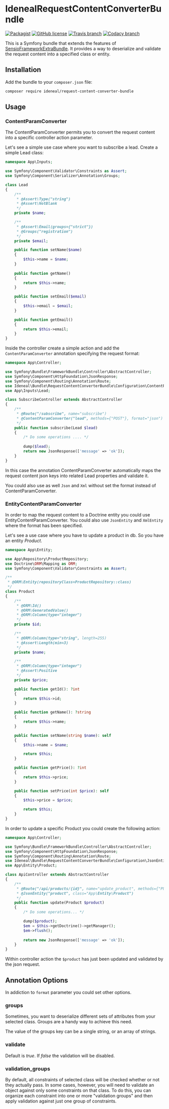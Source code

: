 # IdenealRequestContentConverterBundle

[![Packagist](https://img.shields.io/packagist/v/ideneal/request-content-converter-bundle.svg?style=flat-square)](https://packagist.org/packages/ideneal/request-content-converter-bundle)
[![GitHub license](https://img.shields.io/badge/license-MIT-blue.svg?style=flat-square)](https://raw.githubusercontent.com/Ideneal/IdenealRequestContentConverterBundle/master/LICENSE)
[![Travis branch](https://img.shields.io/travis/Ideneal/IdenealRequestContentConverterBundle/master.svg?style=flat-square)](https://travis-ci.org/Ideneal/IdenealRequestContentConverterBundle)
[![Codacy branch](https://img.shields.io/codacy/fd2aeec49ab54ba4960ad04352ee2ce2/master.svg?style=flat-square)](https://www.codacy.com/app/ideneal-ztl/IdenealRequestContentConverterBundle)

This is a Symfony bundle that extends the features of [SensioFrameworkExtraBundle](https://github.com/sensiolabs/SensioFrameworkExtraBundle).
It provides a way to  deserialize and validate the request content into a specified class or entity.

Installation
------------

Add the bundle to your `composer.json` file:

```bash
composer require ideneal/request-content-converter-bundle
``` 

Usage
-----

### ContentParamConverter

The ContentParamConverter permits you to convert the request content into a specific controller action parameter.

Let's see a simple use case where you want to subscribe a lead.
Create a simple Lead class:

```php
namespace App\Inputs;

use Symfony\Component\Validator\Constraints as Assert;
use Symfony\Component\Serializer\Annotation\Groups;

class Lead
{
    /**
     * @Assert\Type("string")
     * @Assert\NotBlank
     */
    private $name;

    /**
     * @Assert\Email(groups={"strict"})
     * @Groups("registration")
     */
    private $email;

    public function setName($name)
    {
        $this->name = $name;
    }
    
    public function getName()
    {
        return $this->name;
    }

    public function setEmail($email)
    {
        $this->email = $email;
    }

    public function getEmail()
    {
        return $this->email;
    }
}
```

Inside the controller create a simple action and add the `ContentParamConverter` annotation specifying the request format:

```php
namespace App\Controller;

use Symfony\Bundle\FrameworkBundle\Controller\AbstractController;
use Symfony\Component\HttpFoundation\JsonResponse;
use Symfony\Component\Routing\Annotation\Route;
use Ideneal\Bundle\RequestContentConverterBundle\Configuration\ContentParamConverter;
use App\Inputs\Lead;

class SubscribeController extends AbstractController
{
    /**
     * @Route("/subscribe", name="subscribe")
     * @ContentParamConverter("lead", methods={"POST"}, format="json")
     */
    public function subscribe(Lead $lead)
    {
        /* Do some operations .... */
         
        dump($lead);
        return new JsonResponse(['message' => 'ok']);
    }
}
```
In this case the annotation ContentParamConverter automatically maps the request content json keys into related Lead properties and validate it.

You could also use as well `Json` and `Xml` without set the format instead of ContentParamConverter.


### EntityContentParamConverter

In order to map the request content to a Doctrine entity you could use EntityContentParamConverter.
You could also use `JsonEntity` and `XmlEntity` where the format has been specified.

Let's see a use case where you have to update a product in db.
So you have an entity _Product_.

```php
namespace App\Entity;

use App\Repository\ProductRepository;
use Doctrine\ORM\Mapping as ORM;
use Symfony\Component\Validator\Constraints as Assert;

/**
 * @ORM\Entity(repositoryClass=ProductRepository::class)
 */
class Product
{
    /**
     * @ORM\Id()
     * @ORM\GeneratedValue()
     * @ORM\Column(type="integer")
     */
    private $id;

    /**
     * @ORM\Column(type="string", length=255)
     * @Assert\Length(min=3)
     */
    private $name;

    /**
     * @ORM\Column(type="integer")
     * @Assert\Positive
     */
    private $price;

    public function getId(): ?int
    {
        return $this->id;
    }

    public function getName(): ?string
    {
        return $this->name;
    }

    public function setName(string $name): self
    {
        $this->name = $name;

        return $this;
    }

    public function getPrice(): ?int
    {
        return $this->price;
    }

    public function setPrice(int $price): self
    {
        $this->price = $price;

        return $this;
    }
}
```

In order to update a specific Product you could create the following action:

```php
namespace App\Controller;

use Symfony\Bundle\FrameworkBundle\Controller\AbstractController;
use Symfony\Component\HttpFoundation\JsonResponse;
use Symfony\Component\Routing\Annotation\Route;
use Ideneal\Bundle\RequestContentConverterBundle\Configuration\JsonEntity;
use App\Entity\Product;

class ApiController extends AbstractController
{
    /**
     * @Route("/api/products/{id}", name="update_product", methods={"PUT"})
     * @JsonEntity("product", class="App\Entity\Product")
     */
    public function update(Product $product)
    {
        /* Do some operations... */

        dump($product);
        $em = $this->getDoctrine()->getManager();
        $em->flush();
        
        return new JsonResponse(['message' => 'ok']);
    }
}
```

Within controller action the `$product` has just been updated and validated by the json request.

Annotation Options
------------------

In addiction to `format` parameter you could set other options.

### groups

Sometimes, you want to deserialize different sets of attributes from your selected class.
Groups are a handy way to achieve this need.

The value of the groups key can be a single string, or an array of strings.

### validate

Default is _true_. If _false_ the validation will be disabled.

### validation_groups

By default, all constraints of selected class will be checked whether or not they actually pass. 
In some cases, however, you will need to validate an object against only some constraints on that class. 
To do this, you can organize each constraint into one or more "validation groups" and then apply validation against just one group of constraints.
